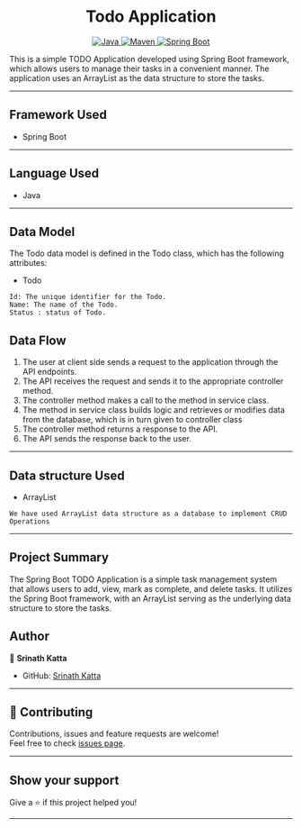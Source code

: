 <h1 align = "center"> Todo Application </h1>

<p align="center">
<a href="Java url">
    <img alt="Java" src="https://img.shields.io/badge/Java->=8-darkblue.svg" />
</a>
<a href="Maven url" >
    <img alt="Maven" src="https://img.shields.io/badge/maven-3.0.5-brightgreen.svg" />
</a>
<a href="Spring Boot url" >
    <img alt="Spring Boot" src="https://img.shields.io/badge/Spring Boot-3.0.6-brightgreen.svg" />
</a>
</p>
This is a simple TODO Application developed using Spring Boot framework, which allows users to manage their tasks in a convenient manner. The application uses an ArrayList as the data structure to store the tasks.

---

## Framework Used
* Spring Boot
---

## Language Used
* Java
---

## Data Model

The Todo data model is defined in the Todo class, which has the following attributes:


* Todo
```
Id: The unique identifier for the Todo.
Name: The name of the Todo.
Status : status of Todo.

```


## Data Flow

1. The user at client side sends a request to the application through the API endpoints.
2. The API receives the request and sends it to the appropriate controller method.
3. The controller method makes a call to the method in service class.
4. The method in service class builds logic and retrieves or modifies data from the database, which is in turn given to controller class
5. The controller method returns a response to the API.
6. The API sends the response back to the user.

---


## Data structure Used
* ArrayList
```
We have used ArrayList data structure as a database to implement CRUD Operations 
```
---

## Project Summary
The Spring Boot TODO Application is a simple task management system that allows users to add, view, mark as complete,
and delete tasks. It utilizes the Spring Boot framework, with an ArrayList serving as the underlying data structure to store the tasks.

## Author

👤 **Srinath Katta**

* GitHub: [Srinath Katta](https://github.com/SrinathKatta)

---

## 🤝 Contributing

Contributions, issues and feature requests are welcome!<br />Feel free to check [issues page]("url").
    
---

## Show your support

Give a ⭐️ if this project helped you!
    
---
